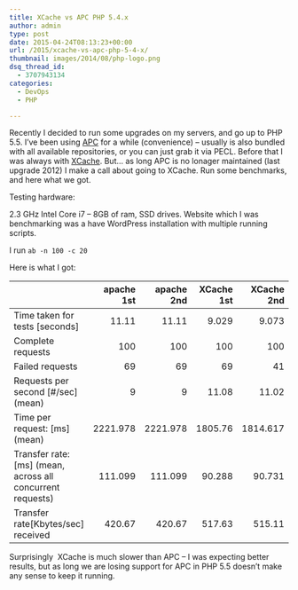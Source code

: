 ```yaml
---
title: XCache vs APC PHP 5.4.x
author: admin
type: post
date: 2015-04-24T08:13:23+00:00
url: /2015/xcache-vs-apc-php-5-4-x/
thumbnail: images/2014/08/php-logo.png
dsq_thread_id:
  - 3707943134
categories:
  - DevOps
  - PHP

---
```

Recently I&nbsp;decided to run some upgrades on my servers, and go up to PHP 5.5. I&#8217;ve been using [APC](http://pecl.php.net/package/APC) for a while (convenience) &#8211; usually is also bundled with all available repositories, or you can just grab it via PECL. Before that I was always with [XCache](http://xcache.lighttpd.net/). But&#8230; as long APC is no lonager maintained (last upgrade 2012) I make a call about going to XCache. Run some benchmarks, and here what we got.

<!--more-->

Testing hardware:

2.3 GHz Intel Core i7 &#8211; 8GB of ram, SSD drives. Website which I was benchmarking was a have WordPress installation with multiple running scripts.

I run `ab -n 100 -c 20`

Here is what I&nbsp;got:

&nbsp;|apache 1st|  apache 2nd|       XCache 1st|XCache 2nd|      &nbsp;APC 2nd
|---|---:|---:|---:|---:|---:
Time taken for tests [seconds]|11.11| 11.11| 9.029| 9.073| 5.474|    5.343|
Complete requests|100|100|100|100|100|100
Failed requests|69|69|69|41|46|40
Requests per second&nbsp;[#/sec] (mean)|9|9|11.08| 11.02|18.27|18.72
Time per request:&nbsp;[ms] (mean)|2221.978|2221.978|1805.76|1814.617|1094.74|1068.568
Transfer rate:[ms] (mean, across all concurrent requests)|111.099|111.099|90.288|90.731|54.737|53.428
Transfer rate[Kbytes/sec] received|420.67|420.67|517.63|515.11|853.83|874.73
  
Surprisingly &nbsp;XCache is much slower than APC &#8211; I was expecting better results, but as long we are losing support for APC in PHP 5.5 doesn&#8217;t make any sense to keep it running.
